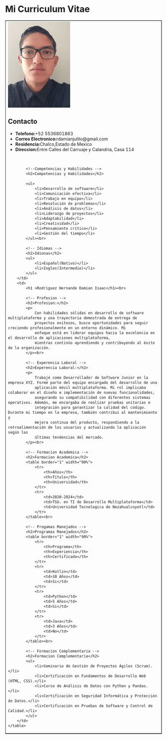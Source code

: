 <!DOCTYPE html>
<html lang="es">
<head>
    <meta charset="UTF-8">
    <meta name="viewport" content="width=device-width, initial-scale=1.0" widht="90">
    <title>Curriculum</title>
</head>
<body>
    <h1>Mi Curriculum Vitae</h1>
    <table border="1" width="90%">
        <td>
            <!-- Mi Foto -->
            <img src="Imagenes/Imagen de WhatsApp 2024-02-04 a las 15.14.45_c78c37da.jpg" alt="Mi foto" width="200"><br>
            <!-- Mis contactos -->
            <h2>Contacto</h2>
            <ul>
                <li><strong>Telefono:</strong>+52 5536801863</li>
                <li><strong>Correo Electronico:</strong>rdamianjulito@gmail.com</li>
                <li><strong>Residencia:</strong>Chalco,Estado de Mexico</li>
                <li><strong>Direccion:</strong>Entre Calles del Carruaje y Calandria, Casa 114</li>
            </ul><br>

            <!--Competencias y Habilidades -->
            <h2>Competencias y Habilidades</h2>
            
            <ul>
                <li>Desarrollo de software</li>
                <li>Comunicación efectiva</li>
                <li>Trabajo en equipo</li>
                <li>Resolución de problemas</li>
                <li>Análisis de datos</li>
                <li>Liderazgo de proyectos</li>
                <li>Adaptabilidad</li>
                <li>Creatividad</li>
                <li>Pensamiento crítico</li>
                <li>Gestión del tiempo</li>
            </ul><br>

            <!-- Idiomas -->
            <h2>Idionas</h2>
            <ul>
                <li>Español(Nativo)</li>
                <li>Ingles(Intermedio)</li>
            </ul>
        </td>
        <td>
            <h1 >Rodriguez Hernande Damian Isaac</h1><br>

            <!-- Profesion -->
            <h2>Profesion:</h2>
            <p>
                Con habilidades sólidas en desarrollo de software multiplataforma y una trayectoria demostrada de entrega de
                proyectos exitosos, busco oportunidades para seguir creciendo profesionalmente en un entorno dinámico. Mi
                enfoque está en liderar equipos hacia la excelencia en el desarrollo de aplicaciones multiplataforma, 
                mientras continúo aprendiendo y contribuyendo al éxito de la organización.
            </p><br>

            <!-- Experencia Laboral -->
            <h2>Experencia Laboral:</h2>
            <p>
                Trabajé como Desarrollador de Software Junior en la empresa XYZ. Formé parte del equipo encargado del desarrollo de una
                aplicación móvil multiplataforma. Mi rol implicaba colaborar en el diseño e implementación de nuevas funcionalidades,
                asegurando su compatibilidad con diferentes sistemas operativos. Además, me encargaba de realizar pruebas unitarias e
                integración para garantizar la calidad del código. Durante mi tiempo en la empresa, también contribuí al mantenimiento y
                mejora continua del producto, respondiendo a la retroalimentación de los usuarios y actualizando la aplicación según las
                últimas tendencias del mercado.
            </p><br>

            <!-- Formacion Academica -->
            <h2>Formacion Academica</h2>
            <table border="1" width="90%">
                <tr>
                    <th>Años</th>
                    <th>Título</th>
                    <th>Universidad</th>
                </tr>
                <tr>
                    <td>2020-2024</td>
                    <td>TSU. en TI de Desarrollo Multiplataforma</td>
                    <td>Universidad Tecnologica de Nezahualcoyotl</td>
                </tr>
            </table><br>

            <!-- Progamas Manejados -->
            <h2>Programas Manejados</h2>
            <table border="1" width="90%">
                <tr>
                    <th>Programa</th>
                    <th>Experiencia</th>
                    <th>Certificado</th>
                </tr>
                <tr>
                    <td>Kotlin</td>
                    <td>10 Años</td>
                    <td>Si</td>
                </tr>
                <tr>
                    <td>Python</td>
                    <td>5 Años</td>
                    <td>Si</td>
                </tr>
                <tr>
                    <td>Java</td>
                    <td>3 Años</td>
                    <td>No</td>
                </tr>
            </table><br>

            <!-- Formacion Complementaria -->
            <h2>Formacion Complementaria</h2>
            <ul>
                <li>Seminario de Gestión de Proyectos Ágiles (Scrum).</li>
                <li>Certificación en Fundamentos de Desarrollo Web (HTML, CSS).</li>
                <li>Curso de Análisis de Datos con Python y Pandas.</li>
                <li>Certificación en Seguridad Informática y Protección de Datos.</li>
                <li>Certificación en Pruebas de Software y Control de Calidad.</li>
            </ul>
        </td>
    </table>
</body>
</html>
